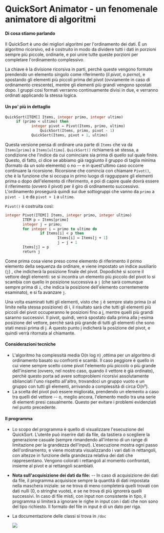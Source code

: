 # QuickSort Animator - un fenomenale animatore di algoritmi

#### Di cosa stiamo parlando

Il QuickSort è uno dei migliori algoritmi per l'ordinamento dei dati.  È un algoritmo ricorsivo, ed è costruito in modo da dividere tutti i dati in porzioni sempre più piccole, ordinarle, e poi unire tutte queste porzioni per completare l'ordinamento complessivo. 

La chiave è la divisione ricorsiva in parti, perchè queste vengono formate prendendo un elemento singolo come riferimento (il *pivot*, o *perno*), e spostando gli elementi più piccoli prima del pivot (ovviamente in caso di ordinamento crescente), mentre gli elementi più grandi vengono spostati dopo. I gruppi così formati verranno continuamente divisi in due, e verranno ordinati applicando la stessa logica.

#### Un po' più in dettaglio

```pascal
QuickSort(ITEM[] Items, integer primo, integer ultimo)
 	 if (primo < ultimo) then
  			integer pivot ← Pivot(Items, primo, ultimo)
    			QuickSort(Items, primo, pivot - 1)
  			QuickSort(Items, pivot + 1, ultimo)

```

Questa versione pensa di ordinare una parte di `Items` che va da `Items[primo]` a `Items[ultimo]`. `QuickSort()` richiamerà sè stessa, a condizione che l'indice da cui cominciare sia prima di quello sul quale finire. Questo, di fatto, ci dice se abbiamo già raggiunto il gruppo di taglia minima (formato da un solo elemento) o no -- e in quest'ultimo caso occorre continuare la ricorsione. Ricorsione che comincia con chiamare `Pivot()`, che è la funzione che si occupa in primo luogo di ragguppare gli elementi prima o dopo dell'elemento di riferimento, e poi di capire quale dovrà essere il riferimento (ovvero il pivot) per il giro di ordinamento successivo. L'ordinamento proseguirà quindi sui due sottogruppi che vanno da `primo` a `pivot - 1` e da `pivot + 1` a `ultimo`.

`Pivot()` è costruita così:

```pascal
integer Pivot(ITEM[] Items, integer primo, integer ultimo)
		ITEM p ← Items[primo]
		integer j ← primo;
		for integer i ← primo to ultimo do
				if Items[i] < p then
						Items[i] ↔ Items[j + 1]
						j ← j + 1
		Items[j] ↔ p
		return j
```

Come prima cosa viene preso come elemento di riferimento il primo elemento della sequenza da ordinare, e viene impostato un indice ausiliario (`j`) , che indicherà la posizione finale del pivot. Dopodichè si scorre il vettore degli elementi: se si incontra un elemento più piccolo del pivot lo si scambia con quello in posizione successiva a `j` (che sarà comunque sempre prima di `i`, che indica la posizione dell'elemento correntemente esaminato), e si fa avanzare `j`.

Una volta esaminati tutti gli elementi, visto che `j` è sempre stato prima (o al limite nella stessa posizione) di i, il risultato sarà che tutti gli elementi più piccoli del pivot occuperanno le posizioni fino a j, mentre quelli più grandi saranno successivi. Il pivot, quindi, verrà spostato dalla prima alla j-esima posizione del vettore, perchè sarà più grande di tutti gli elementi che sono stati messi prima di j. A questo punto j indicherà la posizione del pivot, e quindi verrà ritornata al chiamante.

####  Considerazioni tecniche

+ L'algoritmo ha complessità media O(n log n) ,ottima per un algoritmo di ordinamento basato su confronti e scambi. Il caso peggiore è quello in cui viene sempre scelto come pivot l'elemento più piccolo o più grande dell'insieme (ovvero, nel nostro caso, quando il vettore è già ordinato), perchè questo porta ad avere sottoproblemi ricorsivi assolutamente sbilanciati l'uno rispetto all'altro, trovandoci un gruppo vuoto e un gruppo con tutti gli elementi, arrivando a complessità di circa O(n²).
+ La scelta del pivot può essere migliorata, prendendo un elemento a caso tra quelli del vettore -- o, meglio ancora, l'elemento medio tra una serie di elementi presi casualmente. Questo per evitare i problemi evidenziati nel punto precedente.


#### Il programma

+ Lo scopo del programma è quello di visualizzare l'esecuzione del QuickSort. L'utente può inserire dati da file, da tastiera o scegliere la generazione casuale (sempre rimandendo all'interno di un range di limitazione per la grandezza dell'input). L'esecuzione mostra ogni passo dell'ordinamento, e viene mostrata visualizzando i vari dati in rettangoli, con altezze in funzione della grandezza relativa dei dati che rappresentano. Vengono colorati i rettangoli al momento confrontati, insieme al pivot e ai rettangoli scambiati.

+ **Nota sull'acquisizione dei dati da file:** -- In caso di acquisizione dei dati da file, il programma acquisisce sempre la quantità di dati impostata nella maschera iniziale: se ne trova di meno completerà quelli trovati con dati nulli (0, o stringhe vuote), e se ne trova di più ignorerà quelli successivi. In caso di file misti, con input non consistente in tipo, il programma si limiterà a ignorare le righe in input con i dati che non sono del tipo richiesto. Il formato del file in input è di un dato per riga.


+ La documentazione delle classi si trova in `/doc`

  ![](http://www.icon100.com/up/3854/128/5-Light-bulb-outline-sign-inside-a-circle.png)

